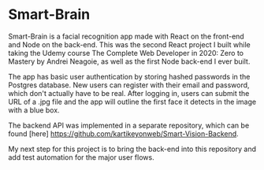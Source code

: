 # Smart-Brain

Smart-Brain is a facial recognition app made with React on the front-end and Node on the back-end. This was the second React project I built while taking the Udemy course The Complete Web Developer in 2020: Zero to Mastery by Andrei Neagoie, as well as the first Node back-end I ever built. 

The app has basic user authentication by storing hashed passwords in the Postgres database. New users can register with their email and password, which don't actually have to be real. After logging in, users can submit the URL of a .jpg file and the app will outline the first face it detects in the image with a blue box.

The backend API was implemented in a separate repository, which can be found [here] https://github.com/kartikeyonweb/Smart-Vision-Backend.

My next step for this project is to bring the back-end into this repository and add test automation for the major user flows. 
